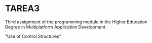 # TAREA3
Third assignment of the programming module in the Higher Education Degree in Multiplatform Application Development.

"Use of Control Structures"
